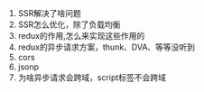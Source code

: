 1. SSR解决了啥问题
2. SSR怎么优化，除了负载均衡
3. redux的作用,怎么来实现这些作用的
4. redux的异步请求方案，thunk、DVA、等等没听到
5. cors
6. jsonp
7. 为啥异步请求会跨域，script标签不会跨域